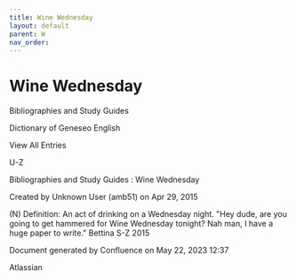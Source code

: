 ```yaml
---
title: Wine Wednesday
layout: default
parent: W
nav_order:
---
```


# Wine Wednesday

Bibliographies and Study Guides

Dictionary of Geneseo English

View All Entries

U-Z

Bibliographies and Study Guides : Wine Wednesday

Created by  Unknown User (amb51) on Apr 29, 2015

(N) Definition: An act of drinking on a Wednesday night. &quot;Hey dude, are you going to get hammered for Wine Wednesday tonight? Nah man, I have a huge paper to write.&quot; Bettina S-Z 2015

Document generated by Confluence on May 22, 2023 12:37

Atlassian
